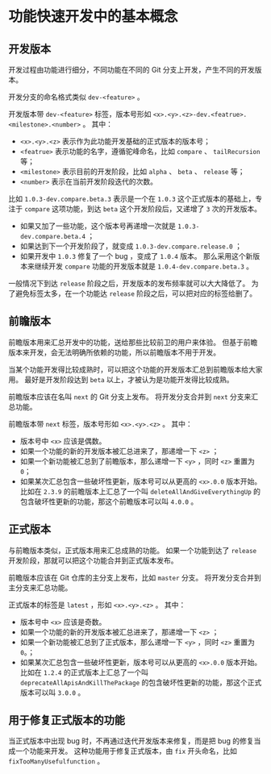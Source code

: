 # 功能快速开发中的基本概念

## 开发版本

开发过程由功能进行细分，不同功能在不同的 Git 分支上开发，产生不同的开发版本。

开发分支的命名格式类似 `dev-<feature>` 。

开发版本带 `dev-<feature>` 标签，版本号形如 `<x>.<y>.<z>-dev.<featrue>.<milestone>.<number>` 。
其中：

- `<x>.<y>.<z>` 表示作为此功能开发基础的正式版本的版本号；
- `<featrue>` 表示功能的名字，遵循驼峰命名，比如 `compare` 、 `tailRecursion` 等；
- `<milestone>` 表示目前的开发阶段，比如 `alpha` 、 `beta` 、 `release` 等；
- `<number>` 表示在当前开发阶段迭代的次数。

比如 `1.0.3-dev.compare.beta.3` 表示是一个在 `1.0.3` 这个正式版本的基础上，专注于 `compare` 这项功能，到达 `beta` 这个开发阶段后，又递增了 `3` 次的开发版本。

- 如果又加了一些功能，这个版本号再递增一次就是 `1.0.3-dev.compare.beta.4` ；
- 如果达到下一个开发阶段了，就变成 `1.0.3-dev.compare.release.0` ；
- 如果开发中 `1.0.3` 修复了一个 bug ，变成了 `1.0.4` 版本。
  那么采用这个新版本来继续开发 `compare` 功能的开发版本就是 `1.0.4-dev.compare.beta.3` 。

一般情况下到达 `release` 阶段之后，开发版本的发布频率就可以大大降低了。
为了避免标签太多，在一个功能达 `release` 阶段之后，可以把对应的标签给删了。

## 前瞻版本

前瞻版本用来汇总开发中的功能，送给那些比较前卫的用户来体验。
但基于前瞻版本来开发，会无法明确所依赖的功能，所以前瞻版本不用于开发。

当某个功能开发得比较成熟时，可以把这个功能的开发版本汇总到前瞻版本给大家用。
最好是开发阶段达到 `beta` 以上，才被认为是功能开发得比较成熟。

前瞻版本应该在名叫 `next` 的 Git 分支上发布。
将开发分支合并到 `next` 分支来汇总功能。

前瞻版本带 `next` 标签，版本号形如 `<x>.<y>.<z>` 。
其中：

- 版本号中 `<x>` 应该是偶数。
- 如果一个功能的新的开发版本被汇总进来了，那递增一下 `<z>` ；
- 如果一个新功能被汇总到了前瞻版本，那么递增一下 `<y>` ，同时 `<z>` 重置为 `0`；
- 如果某次汇总包含一些破坏性更新，版本号可以从更高的 `<x>.0.0` 版本开始。
  比如在 `2.3.9` 的前瞻版本上汇总了一个叫 `deleteAllAndGiveEverythingUp` 的包含破坏性更新的功能，那这个前瞻版本可以叫 `4.0.0` 。

## 正式版本

与前瞻版本类似，正式版本用来汇总成熟的功能。
如果一个功能到达了 `release` 开发阶段，那就可以把这个功能合并到正式版本发布。

前瞻版本应该在 Git 仓库的主分支上发布，比如 `master` 分支。
将开发分支合并到主分支来汇总功能。

正式版本的标签是 `latest` ，形如 `<x>.<y>.<z>` 。
其中：

- 版本号中 `<x>` 应该是奇数。
- 如果一个功能的新的开发版本被汇总进来了，那递增一下 `<z>` ；
- 如果一个新功能被汇总到了正式版本，那么递增一下 `<y>` ，同时 `<z>` 重置为 `0`。；
- 如果某次汇总包含一些破坏性更新，版本号可以从更高的 `<x>.0.0` 版本开始。
  比如在 `1.2.4` 的正式版本上汇总了一个叫 `deprecateAllApisAndKillThePackage` 的包含破坏性更新的功能，那这个正式版本可以叫 `3.0.0` 。

## 用于修复正式版本的功能

当正式版本中出现 bug 时，不再通过迭代开发版本来修复，而是把 bug 的修复当成一个功能来开发。
这种功能用于修复正式版本，由 `fix` 开头命名，比如 `fixTooManyUsefulfunction` 。
